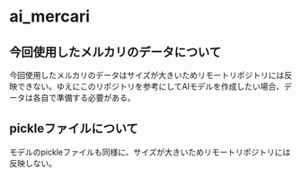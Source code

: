 # ai_mercari

## 今回使用したメルカリのデータについて
今回使用したメルカリのデータはサイズが大きいためリモートリポジトリには反映できない。ゆえにこのリポジトリを参考にしてAIモデルを作成したい場合、データは各自で準備する必要がある。
## pickleファイルについて
モデルのpickleファイルも同様に、サイズが大きいためリモートリポジトリには反映しない。
